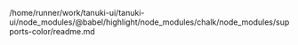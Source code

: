 /home/runner/work/tanuki-ui/tanuki-ui/node_modules/@babel/highlight/node_modules/chalk/node_modules/supports-color/readme.md